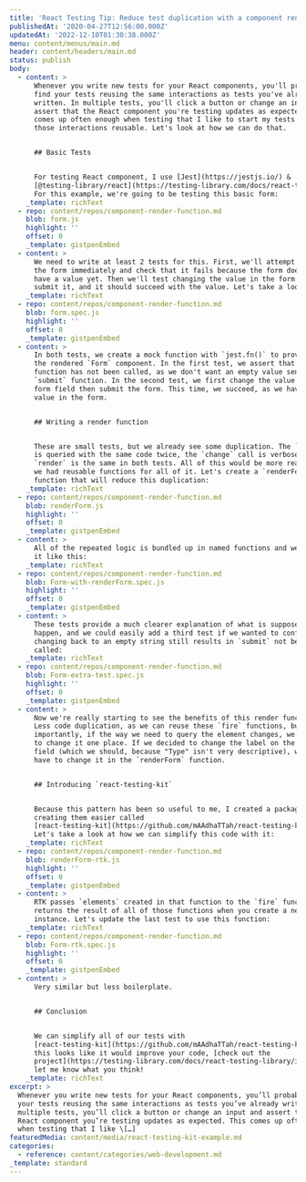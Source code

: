 ```yaml
---
title: 'React Testing Tip: Reduce test duplication with a component render function'
publishedAt: '2020-04-27T12:56:00.000Z'
updatedAt: '2022-12-10T01:30:38.000Z'
menu: content/menus/main.md
header: content/headers/main.md
status: publish
body:
  - content: >
      Whenever you write new tests for your React components, you'll probably
      find your tests reusing the same interactions as tests you've already
      written. In multiple tests, you'll click a button or change an input and
      assert that the React component you're testing updates as expected. This
      comes up often enough when testing that I like to start my tests by making
      those interactions reusable. Let's look at how we can do that.


      ## Basic Tests


      For testing React component, I use [Jest](https://jestjs.io/) &
      [@testing-library/react](https://testing-library.com/docs/react-testing-library/intro).
      For this example, we're going to be testing this basic form:
    _template: richText
  - repo: content/repos/component-render-function.md
    blob: form.js
    highlight: ''
    offset: 0
    _template: gistpenEmbed
  - content: >
      We need to write at least 2 tests for this. First, we'll attempt to submit
      the form immediately and check that it fails because the form does not
      have a value yet. Then we'll test changing the value in the form and then
      submit it, and it should succeed with the value. Let's take a look:
    _template: richText
  - repo: content/repos/component-render-function.md
    blob: form.spec.js
    highlight: ''
    offset: 0
    _template: gistpenEmbed
  - content: >
      In both tests, we create a mock function with `jest.fn()` to provide to
      the rendered `Form` component. In the first test, we assert that this mock
      function has not been called, as we don't want an empty value sent to the
      `submit` function. In the second test, we first change the value in the
      form field then submit the form. This time, we succeed, as we have a valid
      value in the form.


      ## Writing a render function


      These are small tests, but we already see some duplication. The `button`
      is queried with the same code twice, the `change` call is verbose, and
      `render` is the same in both tests. All of this would be more readable if
      we had reusable functions for all of it. Let's create a `renderForm`
      function that will reduce this duplication:
    _template: richText
  - repo: content/repos/component-render-function.md
    blob: renderForm.js
    highlight: ''
    offset: 0
    _template: gistpenEmbed
  - content: >
      All of the repeated logic is bundled up in named functions and we can use
      it like this:
    _template: richText
  - repo: content/repos/component-render-function.md
    blob: Form-with-renderForm.spec.js
    highlight: ''
    offset: 0
    _template: gistpenEmbed
  - content: >
      These tests provide a much clearer explanation of what is supposed to
      happen, and we could easily add a third test if we wanted to confirm
      changing back to an empty string still results in `submit` not being
      called:
    _template: richText
  - repo: content/repos/component-render-function.md
    blob: Form-extra-test.spec.js
    highlight: ''
    offset: 0
    _template: gistpenEmbed
  - content: >
      Now we're really starting to see the benefits of this render function!
      Less code duplication, as we can reuse these `fire` functions, but more
      importantly, if the way we need to query the element changes, we only have
      to change it one place. If we decided to change the label on the `input`
      field (which we should, because "Type" isn't very descriptive), we only
      have to change it in the `renderForm` function.


      ## Introducing `react-testing-kit`


      Because this pattern has been so useful to me, I created a package to make
      creating them easier called
      [react-testing-kit](https://github.com/mAAdhaTTah/react-testing-kit).
      Let's take a look at how we can simplify this code with it:
    _template: richText
  - repo: content/repos/component-render-function.md
    blob: renderForm-rtk.js
    highlight: ''
    offset: 0
    _template: gistpenEmbed
  - content: >
      RTK passes `elements` created in that function to the `fire` function and
      returns the result of all of those functions when you create a new
      instance. Let's update the last test to use this function:
    _template: richText
  - repo: content/repos/component-render-function.md
    blob: Form-rtk.spec.js
    highlight: ''
    offset: 0
    _template: gistpenEmbed
  - content: >
      Very similar but less boilerplate.


      ## Conclusion


      We can simplify all of our tests with
      [react-testing-kit](https://github.com/mAAdhaTTah/react-testing-kit). If
      this looks like it would improve your code, [check out the
      project](https://testing-library.com/docs/react-testing-library/intro) and
      let me know what you think!
    _template: richText
excerpt: >
  Whenever you write new tests for your React components, you’ll probably find
  your tests reusing the same interactions as tests you’ve already written. In
  multiple tests, you’ll click a button or change an input and assert that the
  React component you’re testing updates as expected. This comes up often enough
  when testing that I like \[…]
featuredMedia: content/media/react-testing-kit-example.md
categories:
  - reference: content/categories/web-development.md
_template: standard
---
```



